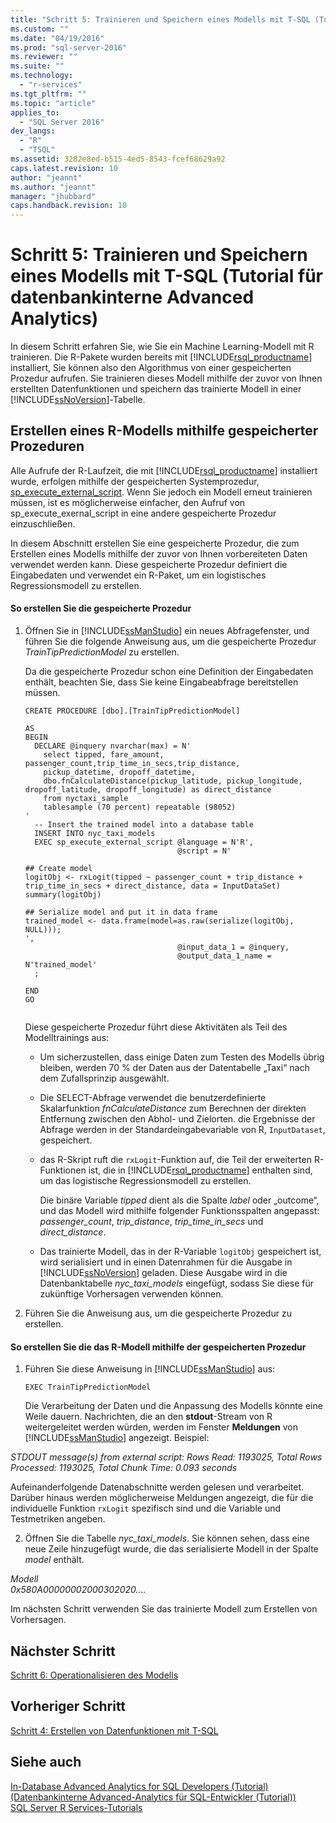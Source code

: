 ```yaml
---
title: "Schritt 5: Trainieren und Speichern eines Modells mit T-SQL (Tutorial f&#252;r datenbankinterne Advanced Analytics) | Microsoft Docs"
ms.custom: ""
ms.date: "04/19/2016"
ms.prod: "sql-server-2016"
ms.reviewer: ""
ms.suite: ""
ms.technology: 
  - "r-services"
ms.tgt_pltfrm: ""
ms.topic: "article"
applies_to: 
  - "SQL Server 2016"
dev_langs: 
  - "R"
  - "TSQL"
ms.assetid: 3282e8ed-b515-4ed5-8543-fcef68629a92
caps.latest.revision: 10
author: "jeannt"
ms.author: "jeannt"
manager: "jhubbard"
caps.handback.revision: 10
---
```

# Schritt 5: Trainieren und Speichern eines Modells mit T-SQL (Tutorial f&#252;r datenbankinterne Advanced Analytics)
In diesem Schritt erfahren Sie, wie Sie ein Machine Learning-Modell mit R trainieren. Die R-Pakete wurden bereits mit [!INCLUDE[rsql_productname](../../includes/rsql-productname-md.md)] installiert, Sie können also den Algorithmus von einer gespeicherten Prozedur aufrufen. Sie trainieren dieses Modell mithilfe der zuvor von Ihnen erstellten Datenfunktionen und speichern das trainierte Modell in einer [!INCLUDE[ssNoVersion](../../includes/ssnoversion-md.md)]-Tabelle.  
  
## Erstellen eines R-Modells mithilfe gespeicherter Prozeduren  
Alle Aufrufe der R-Laufzeit, die mit [!INCLUDE[rsql_productname](../../includes/rsql-productname-md.md)] installiert wurde, erfolgen mithilfe der gespeicherten Systemprozedur, [sp_execute_external_script](../../relational-databases/system-stored-procedures/sp-execute-external-script-transact-sql.md). Wenn Sie jedoch ein Modell erneut trainieren müssen, ist es möglicherweise einfacher, den Aufruf von sp_execute_exernal_script in eine andere gespeicherte Prozedur einzuschließen.  
  
In diesem Abschnitt erstellen Sie eine gespeicherte Prozedur, die zum Erstellen eines Modells mithilfe der zuvor von Ihnen vorbereiteten Daten verwendet werden kann. Diese gespeicherte Prozedur definiert die Eingabedaten und verwendet ein R-Paket, um ein logistisches Regressionsmodell zu erstellen.  
  
#### So erstellen Sie die gespeicherte Prozedur  
  
1.  Öffnen Sie in [!INCLUDE[ssManStudio](../../includes/ssmanstudio-md.md)] ein neues Abfragefenster, und führen Sie die folgende Anweisung aus, um die gespeicherte Prozedur _TrainTipPredictionModel_ zu erstellen.  
  
    Da die gespeicherte Prozedur schon eine Definition der Eingabedaten enthält, beachten Sie, dass Sie keine Eingabeabfrage bereitstellen müssen.  
  
    ```  
    CREATE PROCEDURE [dbo].[TrainTipPredictionModel]  
  
    AS  
    BEGIN  
      DECLARE @inquery nvarchar(max) = N'  
        select tipped, fare_amount, passenger_count,trip_time_in_secs,trip_distance,   
        pickup_datetime, dropoff_datetime,   
        dbo.fnCalculateDistance(pickup_latitude, pickup_longitude,  dropoff_latitude, dropoff_longitude) as direct_distance  
        from nyctaxi_sample  
        tablesample (70 percent) repeatable (98052)  
    '  
      -- Insert the trained model into a database table  
      INSERT INTO nyc_taxi_models  
      EXEC sp_execute_external_script @language = N'R',  
                                      @script = N'  
  
    ## Create model  
    logitObj <- rxLogit(tipped ~ passenger_count + trip_distance + trip_time_in_secs + direct_distance, data = InputDataSet)  
    summary(logitObj)  
  
    ## Serialize model and put it in data frame  
    trained_model <- data.frame(model=as.raw(serialize(logitObj, NULL)));  
    ',  
                                      @input_data_1 = @inquery,  
                                      @output_data_1_name = N'trained_model'  
      ;  
  
    END  
    GO  
  
    ```  
  
    Diese gespeicherte Prozedur führt diese Aktivitäten als Teil des Modelltrainings aus:  
  
    -   Um sicherzustellen, dass einige Daten zum Testen des Modells übrig bleiben, werden 70 % der Daten aus der Datentabelle „Taxi“ nach dem Zufallsprinzip ausgewählt.  
  
    -   Die SELECT-Abfrage verwendet die benutzerdefinierte Skalarfunktion _fnCalculateDistance_ zum Berechnen der direkten Entfernung zwischen den Abhol- und Zielorten.  die Ergebnisse der Abfrage werden in der Standardeingabevariable von R, `InputDataset`, gespeichert.  
  
    -   das R-Skript ruft die `rxLogit`-Funktion auf, die Teil der erweiterten R-Funktionen ist, die in [!INCLUDE[rsql_productname](../../includes/rsql-productname-md.md)] enthalten sind, um das logistische Regressionsmodell zu erstellen.  
  
        Die binäre Variable _tipped_ dient als die Spalte *label* oder „outcome“, und das Modell wird mithilfe folgender Funktionsspalten angepasst: _passenger_count_, _trip_distance_, _trip_time_in_secs_ und _direct_distance_.  
  
    -   Das trainierte Modell, das in der R-Variable `logitObj` gespeichert ist, wird serialisiert und in einen Datenrahmen für die Ausgabe in [!INCLUDE[ssNoVersion](../../includes/ssnoversion-md.md)] geladen. Diese Ausgabe wird in die Datenbanktabelle _nyc_taxi_models_ eingefügt, sodass Sie diese für zukünftige Vorhersagen verwenden können.  
  
2.  Führen Sie die Anweisung aus, um die gespeicherte Prozedur zu erstellen.  
  
#### So erstellen Sie die das R-Modell mithilfe der gespeicherten Prozedur  
  
1.  Führen Sie diese Anweisung in [!INCLUDE[ssManStudio](../../includes/ssmanstudio-md.md)] aus:  
  
    ```  
    EXEC TrainTipPredictionModel  
    ```  
  
    Die Verarbeitung der Daten und die Anpassung des Modells könnte eine Weile dauern. Nachrichten, die an den **stdout**-Stream von R weitergeleitet werden würden, werden im Fenster **Meldungen** von [!INCLUDE[ssManStudio](../../includes/ssmanstudio-md.md)] angezeigt. Beispiel:  
  
  
*STDOUT message(s) from external script: Rows Read: 1193025, Total Rows Processed: 1193025, Total Chunk Time: 0.093 seconds*       
  
Aufeinanderfolgende Datenabschnitte werden gelesen und verarbeitet. Darüber hinaus werden möglicherweise Meldungen angezeigt, die für die individuelle Funktion `rxLogit` spezifisch sind und die Variable und Testmetriken angeben.  
  
2.  Öffnen Sie die Tabelle *nyc_taxi_models*. Sie können sehen, dass eine neue Zeile hinzugefügt wurde, die das serialisierte Modell in der Spalte _model_ enthält.  
  
  
  
*Modell*  
*0x580A00000002000302020....*  
  
Im nächsten Schritt verwenden Sie das trainierte Modell zum Erstellen von Vorhersagen.  
  
## Nächster Schritt  
[Schritt 6: Operationalisieren des Modells](../../advanced-analytics/r-services/step-6-operationalize-the-model-in-database-advanced-analytics-tutorial.md)  
  
## Vorheriger Schritt  
[Schritt 4: Erstellen von Datenfunktionen mit T-SQL](../../advanced-analytics/r-services/step-4-create-data-features-using-t-sql-in-database-advanced-analytics-tutorial.md)  
  
## Siehe auch  
[In-Database Advanced Analytics for SQL Developers &#40;Tutorial&#41; (Datenbankinterne Advanced-Analytics für SQL-Entwickler (Tutorial))](../../advanced-analytics/r-services/in-database-advanced-analytics-for-sql-developers-tutorial.md)  
[SQL Server R Services-Tutorials](../../advanced-analytics/r-services/sql-server-r-services-tutorials.md)  
  
  
  
